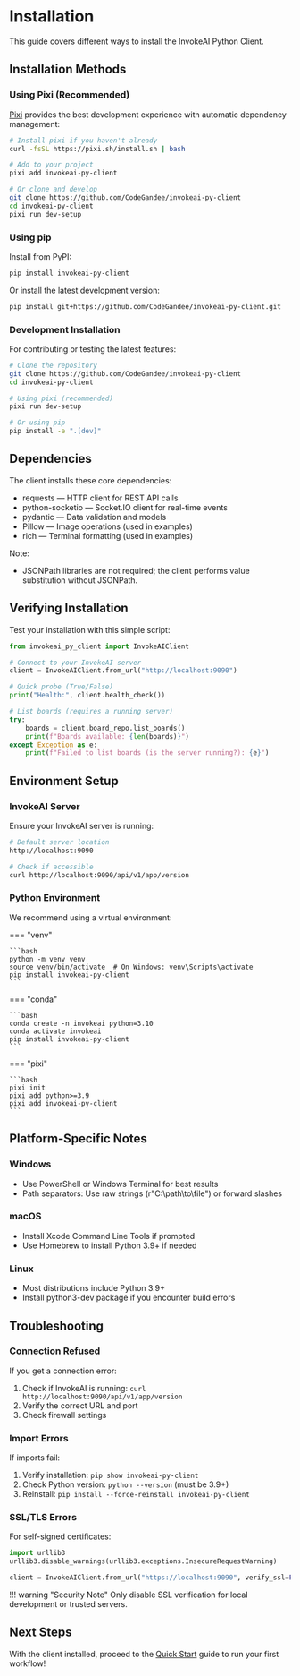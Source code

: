 # Installation

This guide covers different ways to install the InvokeAI Python Client.

## Installation Methods

### Using Pixi (Recommended)

[Pixi](https://pixi.sh/) provides the best development experience with automatic dependency management:

```bash
# Install pixi if you haven't already
curl -fsSL https://pixi.sh/install.sh | bash

# Add to your project
pixi add invokeai-py-client

# Or clone and develop
git clone https://github.com/CodeGandee/invokeai-py-client
cd invokeai-py-client
pixi run dev-setup
```

### Using pip

Install from PyPI:

```bash
pip install invokeai-py-client
```

Or install the latest development version:

```bash
pip install git+https://github.com/CodeGandee/invokeai-py-client.git
```

### Development Installation

For contributing or testing the latest features:

```bash
# Clone the repository
git clone https://github.com/CodeGandee/invokeai-py-client
cd invokeai-py-client

# Using pixi (recommended)
pixi run dev-setup

# Or using pip
pip install -e ".[dev]"
```

## Dependencies

The client installs these core dependencies:

- requests — HTTP client for REST API calls
- python-socketio — Socket.IO client for real-time events
- pydantic — Data validation and models
- Pillow — Image operations (used in examples)
- rich — Terminal formatting (used in examples)

Note:
- JSONPath libraries are not required; the client performs value substitution without JSONPath.

## Verifying Installation

Test your installation with this simple script:

```python
from invokeai_py_client import InvokeAIClient

# Connect to your InvokeAI server
client = InvokeAIClient.from_url("http://localhost:9090")

# Quick probe (True/False)
print("Health:", client.health_check())

# List boards (requires a running server)
try:
    boards = client.board_repo.list_boards()
    print(f"Boards available: {len(boards)}")
except Exception as e:
    print(f"Failed to list boards (is the server running?): {e}")
```

## Environment Setup

### InvokeAI Server

Ensure your InvokeAI server is running:

```bash
# Default server location
http://localhost:9090

# Check if accessible
curl http://localhost:9090/api/v1/app/version
```

### Python Environment

We recommend using a virtual environment:

=== "venv"

    ```bash
    python -m venv venv
    source venv/bin/activate  # On Windows: venv\Scripts\activate
    pip install invokeai-py-client
    ```

=== "conda"

    ```bash
    conda create -n invokeai python=3.10
    conda activate invokeai
    pip install invokeai-py-client
    ```

=== "pixi"

    ```bash
    pixi init
    pixi add python>=3.9
    pixi add invokeai-py-client
    ```

## Platform-Specific Notes

### Windows

- Use PowerShell or Windows Terminal for best results
- Path separators: Use raw strings (r"C:\path\to\file") or forward slashes

### macOS

- Install Xcode Command Line Tools if prompted
- Use Homebrew to install Python 3.9+ if needed

### Linux

- Most distributions include Python 3.9+
- Install python3-dev package if you encounter build errors

## Troubleshooting

### Connection Refused

If you get a connection error:

1. Check if InvokeAI is running: `curl http://localhost:9090/api/v1/app/version`
2. Verify the correct URL and port
3. Check firewall settings

### Import Errors

If imports fail:

1. Verify installation: `pip show invokeai-py-client`
2. Check Python version: `python --version` (must be 3.9+)
3. Reinstall: `pip install --force-reinstall invokeai-py-client`

### SSL/TLS Errors

For self-signed certificates:

```python
import urllib3
urllib3.disable_warnings(urllib3.exceptions.InsecureRequestWarning)

client = InvokeAIClient.from_url("https://localhost:9090", verify_ssl=False)
```

!!! warning "Security Note"
    Only disable SSL verification for local development or trusted servers.

## Next Steps

With the client installed, proceed to the [Quick Start](quickstart.md) guide to run your first workflow!